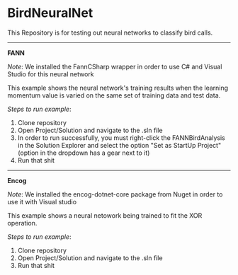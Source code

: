 # BirdNeuralNet
This Repository is for testing out neural networks to classify bird calls.


---
**FANN**

*Note*: We installed the FannCSharp wrapper in order to use C# and Visual Studio for this neural network

This example shows the neural network's training results when the learning momentum value is varied on the same set of training data and test data.

*Steps to run example*:

1. Clone repository
2. Open Project/Solution and navigate to the .sln file
3. In order to run successfully, you must right-click the FANNBirdAnalysis in the Solution Explorer and select the option "Set as StartUp Project" (option in the dropdown has a gear next to it)
4. Run that shit


---
**Encog**

*Note*: We installed the encog-dotnet-core package from Nuget in order to use it with Visual studio


This example shows a neural netowork being trained to fit the XOR operation.

*Steps to run example*:

1. Clone repository
2. Open Project/Solution and navigate to the .sln file
4. Run that shit
